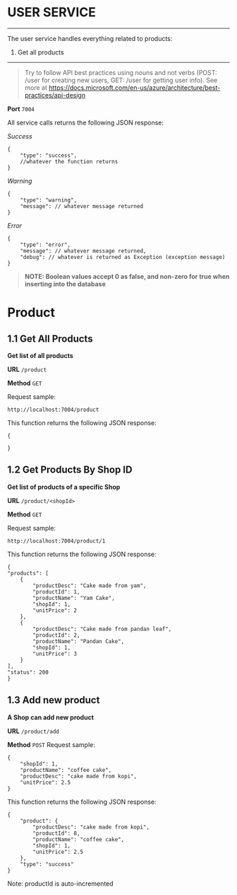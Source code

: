 # USER SERVICE
----------

The user service handles everything related to products: 

1. Get all products

-----------

> Try to follow API best practices using nouns and not verbs (POST: /user for creating new users, GET: /user for getting user info). See more at https://docs.microsoft.com/en-us/azure/architecture/best-practices/api-design 

**Port** `7004`

All service calls returns the following JSON response:

*Success*

```
{
    "type": "success",
    //whatever the function returns
}
```

*Warning*

```
{
    "type": "warning",
    "message": // whatever message returned
}
```

*Error*

```
{
    "type": "error",
    "message": // whatever message returned,
    "debug": // whatever is returned as Exception (exception message)
}
```

> **NOTE: Boolean values accept 0 as false, and non-zero for true when inserting into the database**


# Product

## 1.1 Get All Products

**Get list of all products**

**URL** `/product`

**Method** `GET`

Request sample:

```
http://localhost:7004/product
```

This function returns the following JSON response:

```
{

}
```

## 1.2 Get Products By Shop ID

**Get list of products of a specific Shop**

**URL** `/product/<shopId>`

**Method** `GET`

Request sample:

```
http://localhost:7004/product/1
```

This function returns the following JSON response:

```
{
"products": [
    {
        "productDesc": "Cake made from yam",
        "productId": 1,
        "productName": "Yam Cake",
        "shopId": 1,
        "unitPrice": 2
    },
    {
        "productDesc": "Cake made from pandan leaf",
        "productId": 2,
        "productName": "Pandan Cake",
        "shopId": 1,
        "unitPrice": 3
    }
],
"status": 200
}
```

## 1.3 Add new product

**A Shop can add new product**

**URL** `/product/add`

**Method** `POST`
Request sample:

```
{
	"shopId": 1,
    "productName": "coffee cake",
    "productDesc": "cake made from kopi",
    "unitPrice": 2.5
}
```
This function returns the following JSON response:

```
{
    "product": {
        "productDesc": "cake made from kopi",
        "productId": 8,
        "productName": "coffee cake",
        "shopId": 1,
        "unitPrice": 2.5
    },
    "type": "success"
}
```
Note: productId is auto-incremented